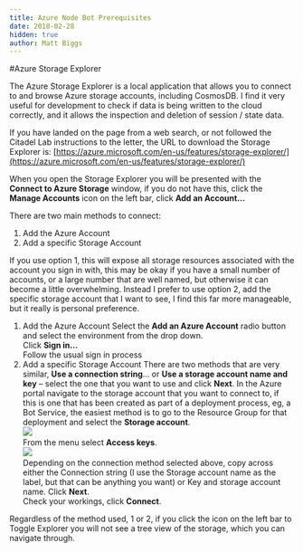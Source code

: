 ```yaml
---
title: Azure Node Bot Prerequisites
date: 2018-02-28
hidden: true
author: Matt Biggs
---
```


#Azure Storage Explorer

The Azure Storage Explorer is a local application that allows you to connect to and browse Azure storage accounts, including CosmosDB. I find it very useful for development to check if data is being written to the cloud correctly, and it allows the inspection and deletion of session / state data.

If you have landed on the page from a web search, or not followed the Citadel Lab instructions to the letter, the URL to download the Storage Explorer is:
[https://azure.microsoft.com/en-us/features/storage-explorer/](https://azure.microsoft.com/en-us/features/storage-explorer/)   

When you open the Storage Explorer you will be presented with the **Connect to Azure Storage** window, if you do not have this, click the **Manage Accounts** icon on the left bar, click **Add an Account…**

There are two main methods to connect:

1.	Add the Azure Account
2.	Add a specific Storage Account

If you use option 1, this will expose all storage resources associated with the account you sign in with, this may be okay if you have a small number of accounts, or a large number that are well named, but otherwise it can become a little overwhelming. Instead I prefer to use option 2, add the specific storage account that I want to see, I find this far more manageable, but it really is personal preference. 

1.	Add the Azure Account
Select the **Add an Azure Account** radio button and select the environment from the drop down.  
Click **Sign in…**  
Follow the usual sign in process 
2.	Add a specific Storage Account
There are two methods that are very similar, **Use a connection string**… or **Use a storage account name and key** – select the one that you want to use and click **Next**.
In the Azure portal navigate to the storage account that you want to connect to, if this is one that has been created as part of a deployment process, eg, a Bot Service, the easiest method is to go to the Resource Group for that deployment and select the **Storage account**.  
![](../images/resourcegroup.PNG)   
From the menu select **Access keys**.  
![](../images/StorageKeys.PNG)   
Depending on the connection method selected above, copy across either the Connection string (I use the Storage account name as the label, but that can be anything you want) or Key and storage account name. 
Click **Next**.  
Check your workings, click **Connect**.  

Regardless of the method used, 1 or 2, if you click the icon on the left bar to Toggle Explorer you will not see a tree view of the storage, which you can navigate through.

